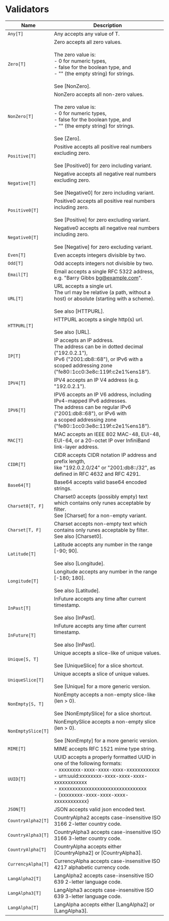 # Validators
| Name | Description |
| ---- | ----------- |
| `Any[T]` | Any accepts any value of T. |
| `Zero[T]` | Zero accepts all zero values.<br/><br/>The zero value is:<br/>- 0 for numeric types,<br/>- false for the boolean type, and<br/>- "" (the empty string) for strings.<br/><br/>See [NonZero]. |
| `NonZero[T]` | NonZero accepts all non-zero values.<br/><br/>The zero value is:<br/>- 0 for numeric types,<br/>- false for the boolean type, and<br/>- "" (the empty string) for strings.<br/><br/>See [Zero]. |
| `Positive[T]` | Positive accepts all positive real numbers excluding zero.<br/><br/>See [Positive0] for zero including variant. |
| `Negative[T]` | Negative accepts all negative real numbers excluding zero.<br/><br/>See [Negative0] for zero including variant. |
| `Positive0[T]` | Positive0 accepts all positive real numbers including zero.<br/><br/>See [Positive] for zero excluding variant. |
| `Negative0[T]` | Negative0 accepts all negative real numbers including zero.<br/><br/>See [Negative] for zero excluding variant. |
| `Even[T]` | Even accepts integers divisible by two. |
| `Odd[T]` | Odd accepts integers not divisible by two. |
| `Email[T]` | Email accepts a single RFC 5322 address, e.g. "Barry Gibbs <bg@example.com>". |
| `URL[T]` | URL accepts a single url.<br/>The url may be relative (a path, without a host) or absolute (starting with a scheme).<br/><br/>See also [HTTPURL]. |
| `HTTPURL[T]` | HTTPURL accepts a single http(s) url.<br/><br/>See also [URL]. |
| `IP[T]` | IP accepts an IP address.<br/>The address can be in dotted decimal ("192.0.2.1"),<br/>IPv6 ("2001:db8::68"), or IPv6 with a scoped addressing zone ("fe80::1cc0:3e8c:119f:c2e1%ens18"). |
| `IPV4[T]` | IPV4 accepts an IP V4 address (e.g. "192.0.2.1"). |
| `IPV6[T]` | IPV6 accepts an IP V6 address, including IPv4-mapped IPv6 addresses.<br/>The address can be regular IPv6 ("2001:db8::68"), or IPv6 with<br/>a scoped addressing zone ("fe80::1cc0:3e8c:119f:c2e1%ens18"). |
| `MAC[T]` | MAC accepts an IEEE 802 MAC-48, EUI-48, EUI-64, or a 20-octet IP over InfiniBand link-layer address. |
| `CIDR[T]` | CIDR accepts CIDR notation IP address and prefix length,<br/>like "192.0.2.0/24" or "2001:db8::/32", as defined in RFC 4632 and RFC 4291. |
| `Base64[T]` | Base64 accepts valid base64 encoded strings. |
| `Charset0[T, F]` | Charset0 accepts (possibly empty) text which contains only runes acceptable by filter.<br/>See [Charset] for a non-empty variant. |
| `Charset[T, F]` | Charset accepts non-empty text which contains only runes acceptable by filter.<br/>See also [Charset0]. |
| `Latitude[T]` | Latitude accepts any number in the range [-90; 90].<br/><br/>See also [Longitude]. |
| `Longitude[T]` | Longitude accepts any number in the range [-180; 180].<br/><br/>See also [Latitude]. |
| `InPast[T]` | InFuture accepts any time after current timestamp.<br/><br/>See also [InPast]. |
| `InFuture[T]` | InFuture accepts any time after current timestamp.<br/><br/>See also [InPast]. |
| `Unique[S, T]` | Unique accepts a slice-like of unique values.<br/><br/>See [UniqueSlice] for a slice shortcut. |
| `UniqueSlice[T]` | Unique accepts a slice of unique values.<br/><br/>See [Unique] for a more generic version. |
| `NonEmpty[S, T]` | NonEmpty accepts a non-empty slice-like (len > 0).<br/><br/>See [NonEmptySlice] for a slice shortcut. |
| `NonEmptySlice[T]` | NonEmptySlice accepts a non-empty slice (len > 0).<br/><br/>See [NonEmpty] for a more generic version. |
| `MIME[T]` | MIME accepts RFC 1521 mime type string. |
| `UUID[T]` | UUID accepts a properly formatted UUID in one of the following formats:<br/>  - xxxxxxxx-xxxx-xxxx-xxxx-xxxxxxxxxxxx<br/>  - urn:uuid:xxxxxxxx-xxxx-xxxx-xxxx-xxxxxxxxxxxx<br/>  - xxxxxxxxxxxxxxxxxxxxxxxxxxxxxxxx<br/>  - {xxxxxxxx-xxxx-xxxx-xxxx-xxxxxxxxxxxx} |
| `JSON[T]` | JSON accepts valid json encoded text. |
| `CountryAlpha2[T]` | CountryAlpha2 accepts case-insensitive ISO 3166 2-letter country code. |
| `CountryAlpha3[T]` | CountryAlpha3 accepts case-insensitive ISO 3166 3-letter country code. |
| `CountryAlpha[T]` | CountryAlpha accepts either [CountryAlpha2] or [CountryAlpha3]. |
| `CurrencyAlpha[T]` | CurrencyAlpha accepts case-insensitive ISO 4217 alphabetic currency code. |
| `LangAlpha2[T]` | LangAlpha2 accepts case-insensitive ISO 639 2-letter language code. |
| `LangAlpha3[T]` | LangAlpha3 accepts case-insensitive ISO 639 3-letter language code. |
| `LangAlpha[T]` | LangAlpha accepts either [LangAlpha2] or [LangAlpha3]. |
